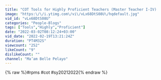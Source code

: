 ```yaml
---
title: "COT Tools for Highly Proficient Teachers (Master Teacher I-IV) S. Y. 2021-2022"
image: "https:\/\/i.ytimg.com\/vi\/vLx68DtS08U\/hqdefault.jpg"
vid_id: "vLx68DtS08U"
categories: "People-Blogs"
tags: ["Tools","Highly","Proficient"]
date: "2022-03-02T08:12:24+03:00"
vid_date: "2022-02-19T13:21:24Z"
duration: "PT4M32S"
viewcount: "252"
likeCount: "9"
dislikeCount: ""
channel: "Ma’am Belle Pelayo"
---
```

{% raw %}#rpms #cot #sy20212022{% endraw %}
